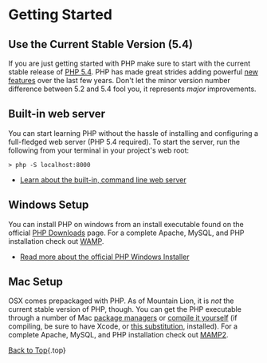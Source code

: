 # Getting Started

## Use the Current Stable Version (5.4)

If you are just getting started with PHP make sure to start with the current stable release of [PHP 5.4][php-release]. PHP has made great strides adding powerful [new features](#language_highlights) over the last few years. Don't let the minor version number difference between 5.2 and 5.4 fool you, it represents _major_ improvements.

## Built-in web server

You can start learning PHP without the hassle of installing and configuring a full-fledged web server (PHP 5.4 required). To start the server, run the following from your terminal in your project's web root:

    > php -S localhost:8000

* [Learn about the built-in, command line web server][cli-server]

[php-release]: http://www.php.net/downloads.php
[cli-server]: http://www.php.net/manual/en/features.commandline.webserver.php

## Windows Setup

You can install PHP on windows from an install executable found on the official [PHP Downloads][php-downloads] page. For a complete Apache, MySQL, and PHP installation check out [WAMP][wamp-installer].

* [Read more about the official PHP Windows Installer][windows-installer]

[php-downloads]: http://www.php.net/downloads.php
[windows-installer]: http://www.php.net/manual/en/install.windows.installer.msi.php
[wamp-installer]: http://www.wampserver.com/

## Mac Setup

OSX comes prepackaged with PHP. As of Mountain Lion, it is _not_ the current stable version of PHP, though. You can get the PHP executable through a number of Mac [package managers][mac-package-managers] or [compile it yourself][mac-compile] (if compiling, be sure to have Xcode, or [this substitution][xcode-gcc-substitution], installed). For a complete Apache, MySQL, and PHP installation check out [MAMP2][mamp-downloads].

[mac-package-managers]: http://www.php.net/manual/en/install.macosx.packages.php
[mac-compile]: http://www.php.net/manual/en/install.macosx.compile.php
[xcode-gcc-substitution]: https://github.com/kennethreitz/osx-gcc-installer
[mamp-downloads]: http://www.mamp.info/en/downloads/index.html

[Back to Top](#top){.top}
